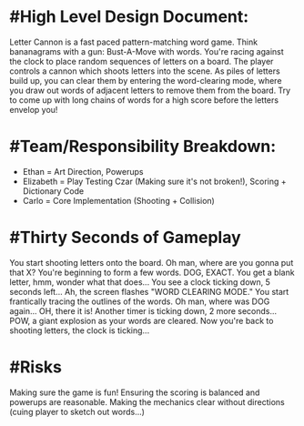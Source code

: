 #High Level Design Document:
===

Letter Cannon is a fast paced pattern-matching word game.
Think bananagrams with a gun: Bust-A-Move with words.
You're racing against the clock to place random sequences of letters on a board.
The player controls a cannon which shoots letters into the scene.
As piles of letters build up, you can clear them by entering the word-clearing mode,
where you draw out words of adjacent letters to remove them from the board.
Try to come up with long chains of words for a high score before the letters envelop you!

#Team/Responsibility Breakdown:
===

- Ethan = Art Direction, Powerups
- Elizabeth = Play Testing Czar (Making sure it's not broken!), Scoring + Dictionary Code
- Carlo = Core Implementation (Shooting + Collision)

#Thirty Seconds of Gameplay
===

You start shooting letters onto the board. Oh man, where are you gonna put that X?
You're beginning to form a few words. DOG, EXACT.
You get a blank letter, hmm, wonder what that does...
You see a clock ticking down, 5 seconds left...
Ah, the screen flashes "WORD CLEARING MODE."
You start frantically tracing the outlines of the words.
Oh man, where was DOG again... OH, there it is!
Another timer is ticking down, 2 more seconds...
POW, a giant explosion as your words are cleared.
Now you're back to shooting letters, the clock is ticking...

#Risks
===

Making sure the game is fun!
Ensuring the scoring is balanced and powerups are reasonable.
Making the mechanics clear without directions (cuing player to sketch out words...)